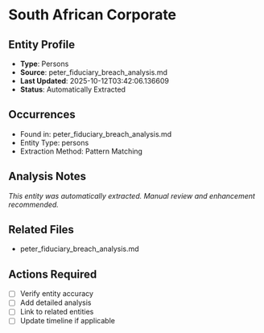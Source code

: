 # South African Corporate

## Entity Profile
- **Type**: Persons
- **Source**: peter_fiduciary_breach_analysis.md
- **Last Updated**: 2025-10-12T03:42:06.136609
- **Status**: Automatically Extracted

## Occurrences
- Found in: peter_fiduciary_breach_analysis.md
- Entity Type: persons
- Extraction Method: Pattern Matching

## Analysis Notes
*This entity was automatically extracted. Manual review and enhancement recommended.*

## Related Files
- peter_fiduciary_breach_analysis.md

## Actions Required
- [ ] Verify entity accuracy
- [ ] Add detailed analysis
- [ ] Link to related entities
- [ ] Update timeline if applicable
